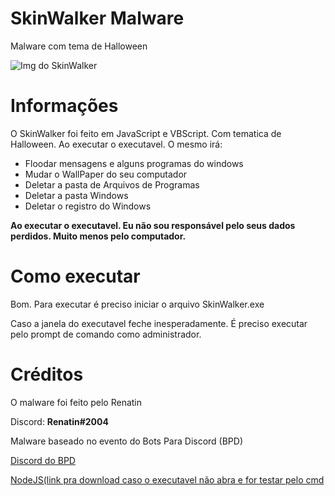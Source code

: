# SkinWalker Malware
Malware com tema de Halloween

![Img do SkinWalker](https://lh3.googleusercontent.com/5f7WA5Dio_zlmA_Iu0Wt0dA_Qd8BYlkt8IQ0n6ZpPTO7bewpl7H6qOF3oiCNHRpDumEkh-Q=s165)

# Informações
O SkinWalker foi feito em JavaScript e VBScript. Com tematica de Halloween.
Ao executar o executavel. O mesmo irá:
* Floodar mensagens e alguns programas do windows
* Mudar o WallPaper do seu computador
* Deletar a pasta de Arquivos de Programas
* Deletar a pasta Windows
* Deletar o registro do Windows

**Ao executar o executavel. Eu não sou responsável pelo seus dados perdidos. Muito menos pelo computador.**

# Como executar
Bom. Para executar é preciso iniciar o arquivo SkinWalker.exe

Caso a janela do executavel feche inesperadamente. É preciso executar pelo prompt de comando como administrador.

# Créditos
O malware foi feito pelo Renatin

Discord: **Renatin#2004**

Malware baseado no evento do Bots Para Discord (BPD)

[Discord do BPD](https://discord.gg/U6kTg2t)

[NodeJS(link pra download caso o executavel não abra e for testar pelo cmd](https://nodejs.org/dist/v12.19.0/node-v12.19.0-x64.msi)
